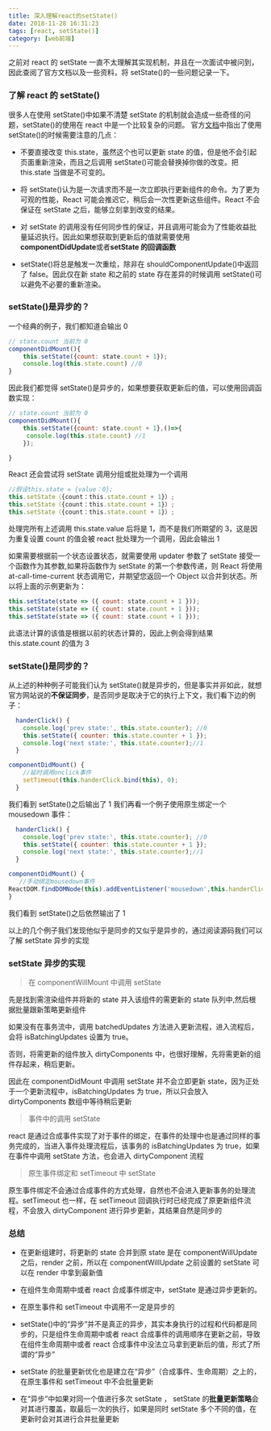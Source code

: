 ```yaml
---
title: 深入理解react的setState()
date: 2018-11-28 16:31:23
tags: [react, setState()]
category: [web前端]
---
```


之前对 react 的 setState 一直不太理解其实现机制，并且在一次面试中被问到，因此查阅了官方文档以及一些资料，将 setState()的一些问题记录一下。

### 了解 react 的 setState()

很多人在使用 setState()中如果不清楚 setState 的机制就会造成一些奇怪的问题，setState()的使用在 react 中是一个比较复杂的问题。
官方[文档](https://reactjs.org/docs/react-component.html#setstate)中指出了使用 setState()的时候需要注意的几点：

- 不要直接改变 this.state，虽然这个也可以更新 state 的值，但是他不会引起页面重新渲染，而且之后调用 setState()可能会替换掉你做的改变。把 this.state 当做是不可变的。

- 将 setState()认为是一次请求而不是一次立即执行更新组件的命令。为了更为可观的性能，React 可能会推迟它，稍后会一次性更新这些组件。React 不会保证在 setState 之后，能够立刻拿到改变的结果。

- 对 setState 的调用没有任何同步性的保证，并且调用可能会为了性能收益批量延迟执行。因此如果想获取到更新后的值就需要使用**componentDidUpdate**或者**setState 的回调函数**

- setState()将总是触发一次重绘，除非在 shouldComponentUpdate()中返回了 false。因此仅在新 state 和之前的 state 存在差异的时候调用 setState()可以避免不必要的重新渲染。

### setState()是异步的？

一个经典的例子，我们都知道会输出 0

```javascript
// state.count 当前为 0
componentDidMount(){
    this.setState({count: state.count + 1});
    console.log(this.state.count) //0
}

```

因此我们都觉得 setState()是异步的，如果想要获取更新后的值，可以使用回调函数实现：

```javascript
// state.count 当前为 0
componentDidMount(){
    this.setState({count: state.count + 1},()=>{
     console.log(this.state.count) //1
    });

}
```

React 还会尝试将 setState 调用分组或批处理为一个调用

```javascript
//假设this.state = {value：0};
this.setState（{count：this.state.count + 1}）;
this.setState（{count：this.state.count + 1}）;
this.setState（{count：this.state.count + 1}）;
```

处理完所有上述调用 this.state.value 后将是 1，而不是我们所期望的 3，这是因为重复设置 count 的值会被 react 批处理为一个调用，因此会输出 1

如果需要根据前一个状态设置状态，就需要使用 updater 参数了
setState 接受一个函数作为其参数,如果将函数作为 setState 的第一个参数传递，则 React 将使用 at-call-time-current 状态调用它，并期望您返回一个 Object 以合并到状态。所以将上面的示例更新为：

```javascript
this.setState(state => ({ count: state.count + 1 }));
this.setState(state => ({ count: state.count + 1 }));
this.setState(state => ({ count: state.count + 1 }));
```

此语法计算的该值是根据以前的状态计算的，因此上例会得到结果 this.state.count 的值为 3

### setState()是同步的？

从上述的种种例子可能我们认为 setState()就是异步的，但是事实并非如此，就想官方网站说的**不保证同步**，是否同步是取决于它的执行上下文，我们看下边的例子：

```javascript
  handerClick() {
    console.log('prev state:', this.state.counter); //0
    this.setState({ counter: this.state.counter + 1 });
    console.log('next state:', this.state.counter);//1
  }

componentDidMount() {
    //延时调用onclick事件
    setTimeout(this.handerClick.bind(this), 0);
  }
```

我们看到 setState()之后输出了 1
我们再看一个例子使用原生绑定一个 mousedown 事件：

```javascript
  handerClick() {
    console.log('prev state:', this.state.counter); //0
    this.setState({ counter: this.state.counter + 1 });
    console.log('next state:', this.state.counter);//1
  }

componentDidMount() {
   //手动绑定mousedown事件
ReactDOM.findDOMNode(this).addEventListener('mousedown',this.handerClick.bind(this));
}

```

我们看到 setState()之后依然输出了 1

以上的几个例子我们发现他似乎是同步的又似乎是异步的，通过阅读源码我们可以了解 setState 异步的实现

### setState 异步的实现

> 在 componentWillMount 中调用 setState

先是找到需渲染组件并将新的 state 并入该组件的需更新的 state 队列中,然后根据批量跟新策略更新组件

如果没有在事务流中，调用 batchedUpdates 方法进入更新流程，进入流程后，会将 isBatchingUpdates 设置为 true。

否则，将需更新的组件放入 dirtyComponents 中，也很好理解，先将需更新的组件存起来，稍后更新。

因此在 componentDidMount 中调用 setState 并不会立即更新 state，因为正处于一个更新流程中，isBatchingUpdates 为 true，所以只会放入 dirtyComponents 数组中等待稍后更新

> 事件中的调用 setState

react 是通过合成事件实现了对于事件的绑定，在事件的处理中也是通过同样的事务完成的，当进入事件处理流程后，该事务的 isBatchingUpdates 为 true，如果在事件中调用 setState 方法，也会进入 dirtyComponent 流程

> 原生事件绑定和 setTimeout 中 setState

原生事件绑定不会通过合成事件的方式处理，自然也不会进入更新事务的处理流程。setTimeout 也一样，在 setTimeout 回调执行时已经完成了原更新组件流程，不会放入 dirtyComponent 进行异步更新，其结果自然是同步的

### 总结

- 在更新组建时，将更新的 state 合并到原 state 是在 componentWillUpdate 之后，render 之前，所以在 componentWillUpdate 之前设置的 setState 可以在 render 中拿到最新值

- 在组件生命周期中或者 react 合成事件绑定中，setState 是通过异步更新的。

- 在原生事件和 setTimeout 中调用不一定是异步的

- setState()中的“异步”并不是真正的异步，其实本身执行的过程和代码都是同步的，只是组件生命周期中或者 react 合成事件的调用顺序在更新之前，导致在组件生命周期中或者 react 合成事件中没法立马拿到更新后的值，形式了所谓的“异步”

- setState 的批量更新优化也是建立在“异步”（合成事件、生命周期）之上的，在原生事件和 setTimeout 中不会批量更新
- 在“异步”中如果对同一个值进行多次 setState ， setState 的**批量更新策略**会对其进行覆盖，取最后一次的执行，如果是同时 setState 多个不同的值，在更新时会对其进行合并批量更新
